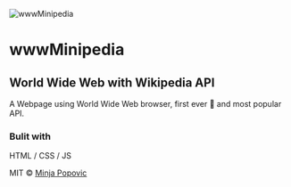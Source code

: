 ![wwwMinipedia](https://minime89-maker.github.io/wwwMinipedia/images/wwwMinipedia.png)

# wwwMinipedia

## World Wide Web with Wikipedia API
A Webpage using World Wide Web browser, first ever 🥇 and most popular API.

### Bulit with
HTML / CSS / JS

MIT © [Minja Popovic](https://github.com/minime89-maker)


